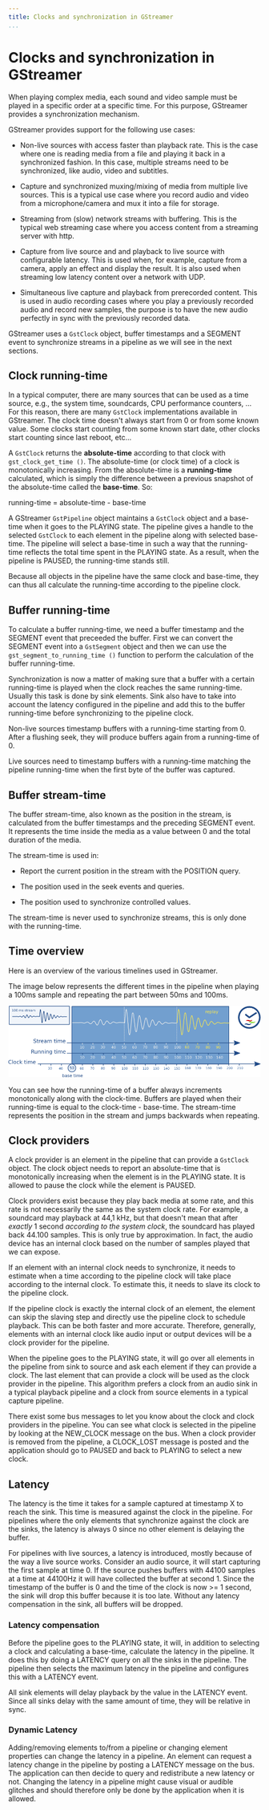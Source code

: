 ```yaml
---
title: Clocks and synchronization in GStreamer
...
```


# Clocks and synchronization in GStreamer

When playing complex media, each sound and video sample must be played
in a specific order at a specific time. For this purpose, GStreamer
provides a synchronization mechanism.

GStreamer provides support for the following use cases:

  - Non-live sources with access faster than playback rate. This is the
    case where one is reading media from a file and playing it back in a
    synchronized fashion. In this case, multiple streams need to be
    synchronized, like audio, video and subtitles.

  - Capture and synchronized muxing/mixing of media from multiple live
    sources. This is a typical use case where you record audio and video
    from a microphone/camera and mux it into a file for storage.

  - Streaming from (slow) network streams with buffering. This is the
    typical web streaming case where you access content from a streaming
    server with http.

  - Capture from live source and and playback to live source with
    configurable latency. This is used when, for example, capture from a
    camera, apply an effect and display the result. It is also used when
    streaming low latency content over a network with UDP.

  - Simultaneous live capture and playback from prerecorded content.
    This is used in audio recording cases where you play a previously
    recorded audio and record new samples, the purpose is to have the
    new audio perfectly in sync with the previously recorded data.

GStreamer uses a `GstClock` object, buffer timestamps and a SEGMENT
event to synchronize streams in a pipeline as we will see in the next
sections.

## Clock running-time

In a typical computer, there are many sources that can be used as a time
source, e.g., the system time, soundcards, CPU performance counters, ...
For this reason, there are many `GstClock` implementations available in
GStreamer. The clock time doesn't always start from 0 or from some known
value. Some clocks start counting from some known start date, other
clocks start counting since last reboot, etc...

A `GstClock` returns the **absolute-time** according to that clock with
`gst_clock_get_time ()`. The absolute-time (or clock time) of a clock is
monotonically increasing. From the absolute-time is a **running-time**
calculated, which is simply the difference between a previous snapshot
of the absolute-time called the **base-time**. So:

running-time = absolute-time - base-time

A GStreamer `GstPipeline` object maintains a `GstClock` object and a
base-time when it goes to the PLAYING state. The pipeline gives a handle
to the selected `GstClock` to each element in the pipeline along with
selected base-time. The pipeline will select a base-time in such a way
that the running-time reflects the total time spent in the PLAYING
state. As a result, when the pipeline is PAUSED, the running-time stands
still.

Because all objects in the pipeline have the same clock and base-time,
they can thus all calculate the running-time according to the pipeline
clock.

## Buffer running-time

To calculate a buffer running-time, we need a buffer timestamp and the
SEGMENT event that preceeded the buffer. First we can convert the
SEGMENT event into a `GstSegment` object and then we can use the
`gst_segment_to_running_time ()` function to perform the calculation of
the buffer running-time.

Synchronization is now a matter of making sure that a buffer with a
certain running-time is played when the clock reaches the same
running-time. Usually this task is done by sink elements. Sink also have
to take into account the latency configured in the pipeline and add this
to the buffer running-time before synchronizing to the pipeline clock.

Non-live sources timestamp buffers with a running-time starting from 0.
After a flushing seek, they will produce buffers again from a
running-time of 0.

Live sources need to timestamp buffers with a running-time matching the
pipeline running-time when the first byte of the buffer was captured.

## Buffer stream-time

The buffer stream-time, also known as the position in the stream, is
calculated from the buffer timestamps and the preceding SEGMENT event.
It represents the time inside the media as a value between 0 and the
total duration of the media.

The stream-time is used in:

  - Report the current position in the stream with the POSITION query.

  - The position used in the seek events and queries.

  - The position used to synchronize controlled values.

The stream-time is never used to synchronize streams, this is only done
with the running-time.

## Time overview

Here is an overview of the various timelines used in GStreamer.

The image below represents the different times in the pipeline when
playing a 100ms sample and repeating the part between 50ms and 100ms.

![GStreamer clock and various times](images/clocks.png "fig:")

You can see how the running-time of a buffer always increments
monotonically along with the clock-time. Buffers are played when their
running-time is equal to the clock-time - base-time. The stream-time
represents the position in the stream and jumps backwards when
repeating.

## Clock providers

A clock provider is an element in the pipeline that can provide a
`GstClock` object. The clock object needs to report an absolute-time
that is monotonically increasing when the element is in the PLAYING
state. It is allowed to pause the clock while the element is PAUSED.

Clock providers exist because they play back media at some rate, and
this rate is not necessarily the same as the system clock rate. For
example, a soundcard may playback at 44,1 kHz, but that doesn't mean
that after *exactly* 1 second *according to the system clock*, the
soundcard has played back 44.100 samples. This is only true by
approximation. In fact, the audio device has an internal clock based on
the number of samples played that we can expose.

If an element with an internal clock needs to synchronize, it needs to
estimate when a time according to the pipeline clock will take place
according to the internal clock. To estimate this, it needs to slave its
clock to the pipeline clock.

If the pipeline clock is exactly the internal clock of an element, the
element can skip the slaving step and directly use the pipeline clock to
schedule playback. This can be both faster and more accurate. Therefore,
generally, elements with an internal clock like audio input or output
devices will be a clock provider for the pipeline.

When the pipeline goes to the PLAYING state, it will go over all
elements in the pipeline from sink to source and ask each element if
they can provide a clock. The last element that can provide a clock will
be used as the clock provider in the pipeline. This algorithm prefers a
clock from an audio sink in a typical playback pipeline and a clock from
source elements in a typical capture pipeline.

There exist some bus messages to let you know about the clock and clock
providers in the pipeline. You can see what clock is selected in the
pipeline by looking at the NEW\_CLOCK message on the bus. When a clock
provider is removed from the pipeline, a CLOCK\_LOST message is posted
and the application should go to PAUSED and back to PLAYING to select a
new clock.

## Latency

The latency is the time it takes for a sample captured at timestamp X to
reach the sink. This time is measured against the clock in the pipeline.
For pipelines where the only elements that synchronize against the clock
are the sinks, the latency is always 0 since no other element is
delaying the buffer.

For pipelines with live sources, a latency is introduced, mostly because
of the way a live source works. Consider an audio source, it will start
capturing the first sample at time 0. If the source pushes buffers with
44100 samples at a time at 44100Hz it will have collected the buffer at
second 1. Since the timestamp of the buffer is 0 and the time of the
clock is now \>= 1 second, the sink will drop this buffer because it is
too late. Without any latency compensation in the sink, all buffers will
be dropped.

### Latency compensation

Before the pipeline goes to the PLAYING state, it will, in addition to
selecting a clock and calculating a base-time, calculate the latency in
the pipeline. It does this by doing a LATENCY query on all the sinks in
the pipeline. The pipeline then selects the maximum latency in the
pipeline and configures this with a LATENCY event.

All sink elements will delay playback by the value in the LATENCY event.
Since all sinks delay with the same amount of time, they will be
relative in sync.

### Dynamic Latency

Adding/removing elements to/from a pipeline or changing element
properties can change the latency in a pipeline. An element can request
a latency change in the pipeline by posting a LATENCY message on the
bus. The application can then decide to query and redistribute a new
latency or not. Changing the latency in a pipeline might cause visual or
audible glitches and should therefore only be done by the application
when it is allowed.

